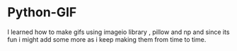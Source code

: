# Python-GIF
I learned how to make gifs using imageio library , pillow and np and since its fun i might add some more as i keep making them from time to time.
